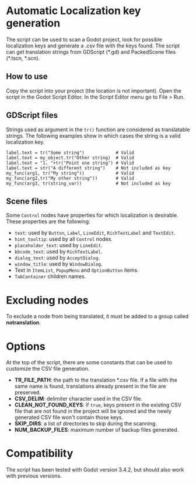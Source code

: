 # Automatic Localization key generation

The script can be used to scan a Godot project, look for possible localization keys and generate a .csv file with the keys found. The script can get translation strings from GDScript (\*.gd) and PackedScene files (\*.tscn, \*.scn).

## How to use

Copy the script into your project (the location is not important). Open the script in the Godot Script Editor. In the Script Editor menu go to File > Run.

## GDScript files

Strings used as argument in the `tr()` function are considered as translatable strings. The following examples show in which cases the string is a valid localization key.
```gdscript
label.text = tr("Some string")            # Valid
label.text = my_object.tr("Other string)  # Valid
label.text = "1. "+tr("Point one string") # Valid
label.text = str("A different string")    # Not included as key
my_func(arg1, tr("My string"))            # Valid
my_func(arg2,tr("My other string"))       # Valid
my_func(arg3, tr(string_var))             # Not included as key
```

## Scene files

Some `Control` nodes have properties for which localization is desirable. These properties are the following:
- `text`: used by `Button`, `Label`, `LineEdit`, `RichTextLabel` and `TextEdit`.
- `hint_tooltip`: used by all `Control` nodes.
- `placeholder_text`: used by `LineEdit`.
- `bbcode_text`: used by `RichTextLabel`.
- `dialog_text`: used by `AcceptDialog`.
- `window_title`: used by `WindowDialog`.
- Text in `ItemList`, `PopupMenu` and `OptionButton` items.
- `TabContainer` children names.

# Excluding nodes

To exclude a node from being translated, it must be added to a group called **notranslation**.

# Options

At the top of the script, there are some constants that can be used to customize the CSV file generation.
- **TR_FILE_PATH**: the path to the translation \*.csv file. If a file with the same name is found, translations already present in the file are preserved.
- **CSV_DELIM**: delimiter character used in the CSV file.
- **CLEAN_NOT_FOUND_KEYS**: if `true`, keys present in the existing CSV file that are not found in the project will be ignored and the newly generated CSV file won't contain those keys.
- **SKIP_DIRS**: a list of directories to skip during the scanning.
- **NUM_BACKUP_FILES**: maximum number of backup files generated.

# Compatibility

The script has been tested with Godot version 3.4.2, but should also work with previous versions.
